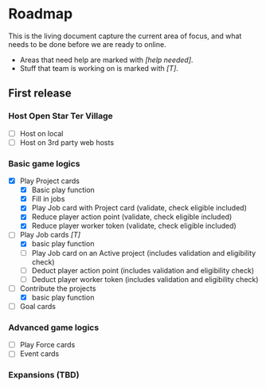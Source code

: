 # Roadmap

This is the living document capture the current area of focus, and what needs to be done before we are ready to online.

* Areas that need help are marked with *[help needed]*.
* Stuff that team is working on is marked with *[T]*.

## First release

### Host Open Star Ter Village

* [ ] Host on local
* [ ] Host on 3rd party web hosts

### Basic game logics

* [x] Play Project cards
  * [x] Basic play function
  * [x] Fill in jobs
  * [x] Play Job card with Project card (validate, check eligible included)
  * [x] Reduce player action point (validate, check eligible included)
  * [x] Reduce player worker token (validate, check eligible included)
* [ ] Play Job cards *[T]*
  * [x] basic play function
  * [ ] Play Job card on an Active project (includes validation and eligibility check)
  * [ ] Deduct player action point (includes validation and eligibility check)
  * [ ] Deduct player worker token (includes validation and eligibility check)
* [ ] Contribute the projects
  * [x] basic play function
* [ ] Goal cards

### Advanced game logics

* [ ] Play Force cards
* [ ] Event cards

### Expansions (TBD)

